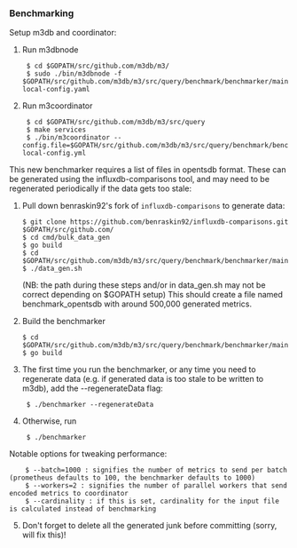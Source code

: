 ### Benchmarking

Setup m3db and coordinator:

1) Run m3dbnode

        $ cd $GOPATH/src/github.com/m3db/m3/
        $ sudo ./bin/m3dbnode -f $GOPATH/src/github.com/m3db/m3/src/query/benchmark/benchmarker/main/m3dbnode-local-config.yaml

2) Run m3coordinator

        $ cd $GOPATH/src/github.com/m3db/m3/src/query
        $ make services
        $ ./bin/m3coordinator --config.file=$GOPATH/src/github.com/m3db/m3/src/query/benchmark/benchmarker/main/m3coordinator-local-config.yml

This new benchmarker requires a list of files in opentsdb format. These can be generated using the influxdb-comparisons tool, and may need to be regenerated periodically if the data gets too stale:

1) Pull down benraskin92's fork of `influxdb-comparisons` to generate data:

       $ git clone https://github.com/benraskin92/influxdb-comparisons.git $GOPATH/src/github.com/
       $ cd cmd/bulk_data_gen
       $ go build
       $ cd $GOPATH/src/github.com/m3db/m3/src/query/benchmark/benchmarker/main/
       $ ./data_gen.sh

    (NB: the path during these steps and/or in data_gen.sh may not be correct depending on $GOPATH setup)
    This should create a file named benchmark_opentsdb with around 500,000 generated metrics.

2) Build the benchmarker

       $ cd $GOPATH/src/github.com/m3db/m3/src/query/benchmark/benchmarker/main/
       $ go build

3) The first time you run the benchmarker, or any time you need to regenerate data (e.g. if generated data is too stale to be written to m3db), add the --regenerateData flag:

        $ ./benchmarker --regenerateData

4) Otherwise, run

        $ ./benchmarker

Notable options for tweaking performance:

        $ --batch=1000 : signifies the number of metrics to send per batch (prometheus defaults to 100, the benchmarker defaults to 1000)
        $ --workers=2 : signifies the number of parallel workers that send encoded metrics to coordinator
        $ --cardinality : if this is set, cardinality for the input file is calculated instead of benchmarking

5) Don't forget to delete all the generated junk before committing (sorry, will fix this)!
